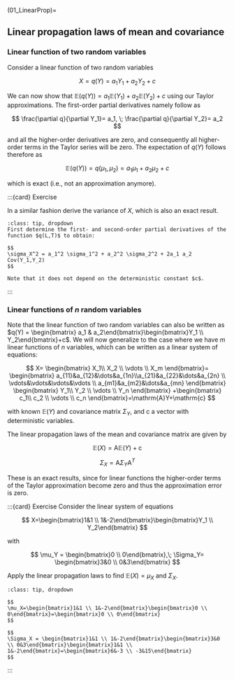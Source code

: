 (01_LinearProp)=
## Linear propagation laws of mean and covariance

### Linear function of two random variables
Consider a linear function of two random variables

$$
X = q(Y)=a_1 Y_1+ a_2 Y_2 + c
$$

We can now show that $\mathbb{E}(q(Y))= a_1 \mathbb{E}(Y_1)+a_2 \mathbb{E}(Y_2)+c$ using our Taylor approximations. The first-order partial derivatives namely follow as

$$
\frac{\partial q}{\partial Y_1}= a_1, \; \frac{\partial q}{\partial Y_2}= a_2
$$

and all the higher-order derivatives are zero, and consequently all higher-order terms in the Taylor series will be zero. The expectation of $q(Y)$ follows therefore as

$$
\mathbb{E}(q(Y))= q(\mu_1,\mu_2)=a_1 \mu_1 + a_2\mu_2 + c
$$

which is exact (i.e., not an approximation anymore).

:::{card} Exercise

In a similar fashion derive the variance of $X$, which is also an exact result.

 ```{admonition} Solution
:class: tip, dropdown
First determine the first- and second-order partial derivatives of the function $q(L,T)$ to obtain:

$$
\sigma_X^2 = a_1^2 \sigma_1^2 + a_2^2 \sigma_2^2 + 2a_1 a_2 Cov(Y_1,Y_2)
$$

Note that it does not depend on the deterministic constant $c$.
```
:::

### Linear functions of $n$ random variables 
Note that the linear function of two random variables can also be written as $q(Y) = \begin{bmatrix} a_1 & a_2\end{bmatrix}\begin{bmatrix}Y_1 \\ Y_2\end{bmatrix}+c$. We will now generalize to the case where we have $m$ linear functions of $n$ variables, which can be written as a linear system of equations:

$$ 
X= \begin{bmatrix} X_1\\ X_2 \\ \vdots \\ X_m \end{bmatrix}= \begin{bmatrix} a_{11}&a_{12}&\dots&a_{1n}\\a_{21}&a_{22}&\dots&a_{2n} \\ \vdots&\vdots&\vdots&\vdots \\ a_{m1}&a_{m2}&\dots&a_{mn} \end{bmatrix} \begin{bmatrix} Y_1\\ Y_2 \\ \vdots \\ Y_n \end{bmatrix} +\begin{bmatrix} c_1\\ c_2 \\ \vdots \\ c_n \end{bmatrix}=\mathrm{A}Y+\mathrm{c}
$$

with known $\mathbb{E}(Y)$ and covariance matrix $\Sigma_Y$, and $\mathrm{c}$ a vector with deterministic variables.

The linear propagation laws of the mean and covariance matrix are given by

$$
\mathbb{E}(X) = \mathrm{A}\mathbb{E}(Y)+\mathrm{c}
$$ 

$$
\Sigma_{X} =\mathrm{A}\Sigma_Y \mathrm{A}^T
$$

These is an exact results, since for linear functions the higher-order terms of the Taylor approximation become zero and thus the approximation error is zero.

:::{card} Exercise 
Consider the linear system of equations

$$
X=\begin{bmatrix}1&1 \\ 1&-2\end{bmatrix}\begin{bmatrix}Y_1 \\ Y_2\end{bmatrix}
$$

with 

$$
\mu_Y = \begin{bmatrix}0 \\ 0\end{bmatrix},\; \Sigma_Y= \begin{bmatrix}3&0 \\ 0&3\end{bmatrix}
$$

Apply the linear propagation laws to find $\mathbb{E}(X)=\mu_X$ and $\Sigma_X$.

 ```{admonition} Solution
:class: tip, dropdown

$$
\mu_X=\begin{bmatrix}1&1 \\ 1&-2\end{bmatrix}\begin{bmatrix}0 \\ 0\end{bmatrix}=\begin{bmatrix}0 \\ 0\end{bmatrix}
$$

$$
\Sigma_X = \begin{bmatrix}1&1 \\ 1&-2\end{bmatrix}\begin{bmatrix}3&0 \\ 0&3\end{bmatrix}\begin{bmatrix}1&1 \\ 1&-2\end{bmatrix}=\begin{bmatrix}6&-3 \\ -3&15\end{bmatrix}
$$

```
:::